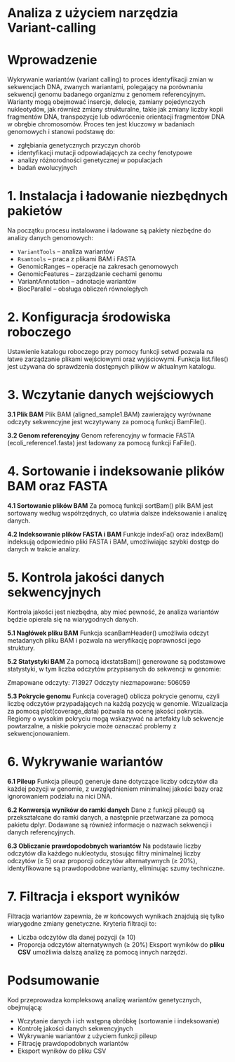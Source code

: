 # Analiza z użyciem narzędzia Variant-calling

# Wprowadzenie
Wykrywanie wariantów (variant calling) to proces identyfikacji zmian w sekwencjach DNA, zwanych wariantami, polegający na porównaniu sekwencji genomu badanego organizmu z genomem referencyjnym. Warianty mogą obejmować insercje, delecje, zamiany pojedynczych nukleotydów, jak również zmiany strukturalne, takie jak zmiany liczby kopii fragmentów DNA, transpozycje lub odwrócenie orientacji fragmentów DNA w obrębie chromosomów. Proces ten jest kluczowy w badaniach genomowych i stanowi podstawę do:
- zgłębiania genetycznych przyczyn chorób
- identyfikacji mutacji odpowiadających za cechy fenotypowe
- analizy różnorodności genetycznej w populacjach
- badań ewolucyjnych

# 1. Instalacja i ładowanie niezbędnych pakietów

Na początku procesu instalowane i ładowane są pakiety niezbędne do analizy danych genomowych:

- `VariantTools` – analiza wariantów
- `Rsamtools` – praca z plikami BAM i FASTA
- GenomicRanges – operacje na zakresach genomowych
- GenomicFeatures – zarządzanie cechami genomu
- VariantAnnotation – adnotacje wariantów
- BiocParallel – obsługa obliczeń równoległych

# 2. Konfiguracja środowiska roboczego

Ustawienie katalogu roboczego przy pomocy funkcji setwd pozwala na łatwe zarządzanie plikami wejściowymi oraz wyjściowymi. Funkcja list.files() jest używana do sprawdzenia dostępnych plików w aktualnym katalogu.

# 3. Wczytanie danych wejściowych

**3.1 Plik BAM**
Plik BAM (aligned_sample1.BAM) zawierający wyrównane odczyty sekwencyjne jest wczytywany za pomocą funkcji BamFile().

**3.2 Genom referencyjny**
Genom referencyjny w formacie FASTA (ecoli_reference1.fasta) jest ładowany za pomocą funkcji FaFile().

# 4. Sortowanie i indeksowanie plików BAM oraz FASTA

**4.1 Sortowanie plików BAM**
Za pomocą funkcji sortBam() plik BAM jest sortowany według współrzędnych, co ułatwia dalsze indeksowanie i analizę danych.

**4.2 Indeksowanie plików FASTA i BAM**
Funkcje indexFa() oraz indexBam() indeksują odpowiednio pliki FASTA i BAM, umożliwiając szybki dostęp do danych w trakcie analizy.

# 5. Kontrola jakości danych sekwencyjnych

Kontrola jakości jest niezbędna, aby mieć pewność, że analiza wariantów będzie opierała się na wiarygodnych danych.

**5.1 Nagłówek pliku BAM**
Funkcja scanBamHeader() umożliwia odczyt metadanych pliku BAM i pozwala na weryfikację poprawności jego struktury.

**5.2 Statystyki BAM**
Za pomocą idxstatsBam() generowane są podstawowe statystyki, w tym liczba odczytów przypisanych do sekwencji w genomie:

Zmapowane odczyty: 713927
Odczyty niezmapowane: 506059

**5.3 Pokrycie genomu**
Funkcja coverage() oblicza pokrycie genomu, czyli liczbę odczytów przypadających na każdą pozycję w genomie. Wizualizacja za pomocą plot(coverage_data) pozwala na ocenę jakości pokrycia. Regiony o wysokim pokryciu mogą wskazywać na artefakty lub sekwencje powtarzalne, a niskie pokrycie może oznaczać problemy z sekwencjonowaniem.

# 6. Wykrywanie wariantów

**6.1 Pileup**
Funkcja pileup() generuje dane dotyczące liczby odczytów dla każdej pozycji w genomie, z uwzględnieniem minimalnej jakości bazy oraz ignorowaniem podziału na nici DNA.

**6.2 Konwersja wyników do ramki danych**
Dane z funkcji pileup() są przekształcane do ramki danych, a następnie przetwarzane za pomocą pakietu dplyr. Dodawane są również informacje o nazwach sekwencji i danych referencyjnych.

**6.3 Obliczanie prawdopodobnych wariantów**
Na podstawie liczby odczytów dla każdego nukleotydu, stosując filtry minimalnej liczby odczytów (≥ 5) oraz proporcji odczytów alternatywnych (≥ 20%), identyfikowane są prawdopodobne warianty, eliminując szumy techniczne.

# 7. Filtracja i eksport wyników

Filtracja wariantów zapewnia, że w końcowych wynikach znajdują się tylko wiarygodne zmiany genetyczne. Kryteria filtracji to:
- Liczba odczytów dla danej pozycji (≥ 10)
- Proporcja odczytów alternatywnych (≥ 20%)
Eksport wyników do **pliku CSV** umożliwia dalszą analizę za pomocą innych narzędzi.

# Podsumowanie

Kod przeprowadza kompleksową analizę wariantów genetycznych, obejmującą:
- Wczytanie danych i ich wstępną obróbkę (sortowanie i indeksowanie)
- Kontrolę jakości danych sekwencyjnych
- Wykrywanie wariantów z użyciem funkcji pileup
- Filtrację prawdopodobnych wariantów
- Eksport wyników do pliku CSV
